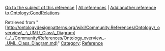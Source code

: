 [Go to the subject of this reference](../../Ontology/GoodRelations.md "Ontology:GoodRelations") | [All references](../../Community/References.1.md "Community:References") | [Add another reference to Ontology:GoodRelations](http://ontologydesignpatterns.org/wiki/Special:AddData/Reference?Reference[Subject]=Ontology:GoodRelations&subject=Ontology:GoodRelations)


Retrieved from "[http://ontologydesignpatterns.org/wiki/Community:References/Ontology\_overview\_-\_UML\_Class\_Diagram](../../Community/References/Ontology_overview_-_UML_Class_Diagram.md)"
 [Category](http://ontologydesignpatterns.org/wiki/Special:Categories "Special:Categories"): [Reference](../../Category/Reference.md "Category:Reference")